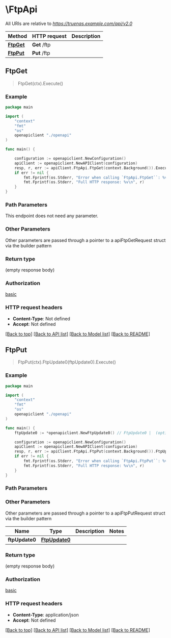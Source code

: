 # \FtpApi

All URIs are relative to *https://truenas.example.com/api/v2.0*

Method | HTTP request | Description
------------- | ------------- | -------------
[**FtpGet**](FtpApi.md#FtpGet) | **Get** /ftp | 
[**FtpPut**](FtpApi.md#FtpPut) | **Put** /ftp | 



## FtpGet

> FtpGet(ctx).Execute()





### Example

```go
package main

import (
    "context"
    "fmt"
    "os"
    openapiclient "./openapi"
)

func main() {

    configuration := openapiclient.NewConfiguration()
    apiClient := openapiclient.NewAPIClient(configuration)
    resp, r, err := apiClient.FtpApi.FtpGet(context.Background()).Execute()
    if err != nil {
        fmt.Fprintf(os.Stderr, "Error when calling `FtpApi.FtpGet``: %v\n", err)
        fmt.Fprintf(os.Stderr, "Full HTTP response: %v\n", r)
    }
}
```

### Path Parameters

This endpoint does not need any parameter.

### Other Parameters

Other parameters are passed through a pointer to a apiFtpGetRequest struct via the builder pattern


### Return type

 (empty response body)

### Authorization

[basic](../README.md#basic)

### HTTP request headers

- **Content-Type**: Not defined
- **Accept**: Not defined

[[Back to top]](#) [[Back to API list]](../README.md#documentation-for-api-endpoints)
[[Back to Model list]](../README.md#documentation-for-models)
[[Back to README]](../README.md)


## FtpPut

> FtpPut(ctx).FtpUpdate0(ftpUpdate0).Execute()





### Example

```go
package main

import (
    "context"
    "fmt"
    "os"
    openapiclient "./openapi"
)

func main() {
    ftpUpdate0 := *openapiclient.NewFtpUpdate0() // FtpUpdate0 |  (optional)

    configuration := openapiclient.NewConfiguration()
    apiClient := openapiclient.NewAPIClient(configuration)
    resp, r, err := apiClient.FtpApi.FtpPut(context.Background()).FtpUpdate0(ftpUpdate0).Execute()
    if err != nil {
        fmt.Fprintf(os.Stderr, "Error when calling `FtpApi.FtpPut``: %v\n", err)
        fmt.Fprintf(os.Stderr, "Full HTTP response: %v\n", r)
    }
}
```

### Path Parameters



### Other Parameters

Other parameters are passed through a pointer to a apiFtpPutRequest struct via the builder pattern


Name | Type | Description  | Notes
------------- | ------------- | ------------- | -------------
 **ftpUpdate0** | [**FtpUpdate0**](FtpUpdate0.md) |  | 

### Return type

 (empty response body)

### Authorization

[basic](../README.md#basic)

### HTTP request headers

- **Content-Type**: application/json
- **Accept**: Not defined

[[Back to top]](#) [[Back to API list]](../README.md#documentation-for-api-endpoints)
[[Back to Model list]](../README.md#documentation-for-models)
[[Back to README]](../README.md)


